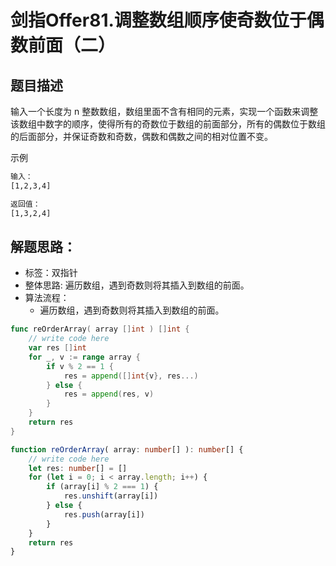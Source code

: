 # 剑指Offer81.调整数组顺序使奇数位于偶数前面（二）

## 题目描述
输入一个长度为 n 整数数组，数组里面不含有相同的元素，实现一个函数来调整该数组中数字的顺序，使得所有的奇数位于数组的前面部分，所有的偶数位于数组的后面部分，并保证奇数和奇数，偶数和偶数之间的相对位置不变。

示例

```txt
输入：
[1,2,3,4]

返回值：
[1,3,2,4]
```
## 解题思路：
- 标签：双指针
- 整体思路: 遍历数组，遇到奇数则将其插入到数组的前面。
- 算法流程：
  - 遍历数组，遇到奇数则将其插入到数组的前面。    

```go
func reOrderArray( array []int ) []int {
    // write code here
    var res []int
    for _, v := range array {
        if v % 2 == 1 {
            res = append([]int{v}, res...)
        } else {
            res = append(res, v)
        }
    }
    return res
}
```

```ts
function reOrderArray( array: number[] ): number[] {
    // write code here
    let res: number[] = []
    for (let i = 0; i < array.length; i++) {
        if (array[i] % 2 === 1) {
            res.unshift(array[i])
        } else {
            res.push(array[i])
        }
    }  
    return res
}
```